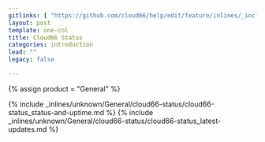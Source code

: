 ```yaml
---
gitlinks: [ "https://github.com/cloud66/help/edit/feature/inlines/_includes/_inlines/unknown/General/cloud66-status/cloud66-status_status-and-uptime.html", "https://github.com/cloud66/help/edit/feature/inlines/_includes/_inlines/unknown/General/cloud66-status/cloud66-status_latest-updates.html" ]
layout: post
template: one-col
title: Cloud66 Status
categories: introduction
lead: ""
legacy: false

---
```

{% assign product = "General" %}

{% include _inlines/unknown/General/cloud66-status/cloud66-status_status-and-uptime.md %}
{% include _inlines/unknown/General/cloud66-status/cloud66-status_latest-updates.md %}
